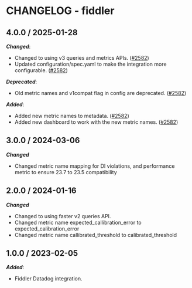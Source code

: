 # CHANGELOG - fiddler

## 4.0.0 / 2025-01-28

***Changed***:

* Changed to using v3 queries and metrics APIs. ([#2582](https://github.com/DataDog/integrations-extras/pull/2582))
* Updated configuration/spec.yaml to make the integration more configurable. ([#2582](https://github.com/DataDog/integrations-extras/pull/2582))

***Deprecated***:

* Old metric names and v1compat flag in config are deprecated. ([#2582](https://github.com/DataDog/integrations-extras/pull/2582))

***Added***:

* Added new metric names to metadata. ([#2582](https://github.com/DataDog/integrations-extras/pull/2582))
* Added new dashboard to work with the new metric names. ([#2582](https://github.com/DataDog/integrations-extras/pull/2582))

## 3.0.0 / 2024-03-06

***Changed***

* Changed metric name mapping for DI violations, and performance metric to ensure 23.7 to 23.5 compatibility

## 2.0.0 / 2024-01-16

***Changed***

* Changed to using faster v2 queries API.
* Changed metric name expected_callibration_error to expected_calibration_error
* Changed metric name callibrated_threshold to calibrated_threshold

## 1.0.0 / 2023-02-05

***Added***:

* Fiddler Datadog integration.
